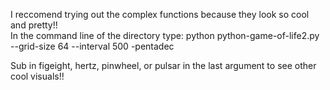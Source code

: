 I reccomend trying out the complex functions because they look so cool and pretty!!  
In the command line of the directory type:  python python-game-of-life2.py --grid-size 64 --interval 500 -pentadec

Sub in figeight, hertz, pinwheel, or pulsar in the last argument to see other cool visuals!!
